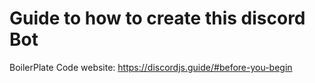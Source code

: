 # Guide to how to create this discord Bot
BoilerPlate Code website: https://discordjs.guide/#before-you-begin



